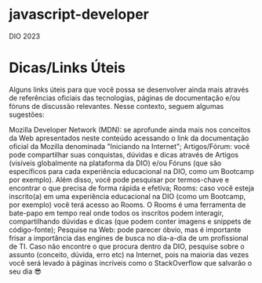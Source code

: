 # javascript-developer
 DIO 2023
# Dicas/Links Úteis
 
Alguns links úteis para que você possa se desenvolver ainda mais através de referências oficiais das tecnologias, páginas de documentação e/ou fóruns de discussão relevantes. Nesse contexto, seguem algumas sugestões:
 
Mozilla Developer Network (MDN): se aprofunde ainda mais nos conceitos da Web apresentados neste conteúdo acessando o link da documentação oficial da Mozilla denominada "Iniciando na Internet";
Artigos/Fórum: você pode compartilhar suas conquistas, dúvidas e dicas através de Artigos (visíveis globalmente na plataforma da DIO) e/ou Fóruns (que são específicos para cada experiência educacional na DIO, como um Bootcamp por exemplo). Além disso, você pode pesquisar por termos-chave e encontrar o que precisa de forma rápida e efetiva;
Rooms: caso você esteja inscrito(a) em uma experiência educacional na DIO (como um Bootcamp, por exemplo) você terá acesso ao Rooms. O Rooms é uma ferramenta de bate-papo em tempo real onde todos os inscritos podem interagir, compartilhando dúvidas e dicas (que podem conter imagens e snippets de código-fonte);
Pesquise na Web: pode parecer óbvio, mas é importante frisar a importância das engines de busca no dia-a-dia de um profissional de TI. Caso não encontre o que procura dentro da DIO, pesquise sobre o assunto (conceito, dúvida, erro etc) na Internet, pois na maioria das vezes você será levado à páginas incríveis como o StackOverflow que salvarão o seu dia 😎
